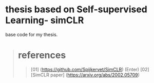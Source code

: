 # thesis based on Self-supervised Learning- simCLR
base code for my thesis. 

> # references
>> [01] (https://github.com/Spijkervet/SimCLR) (Enter)
>> [02] [SimCLR paper] (https://arxiv.org/abs/2002.05709)

